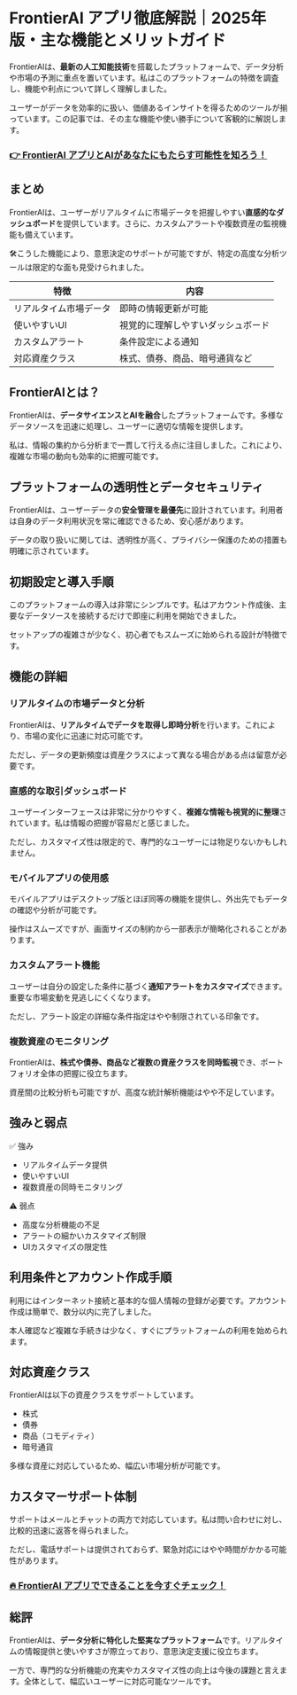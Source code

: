 # FrontierAI アプリ徹底解説｜2025年版・主な機能とメリットガイド
 

FrontierAIは、**最新の人工知能技術**を搭載したプラットフォームで、データ分析や市場の予測に重点を置いています。私はこのプラットフォームの特徴を調査し、機能や利点について詳しく理解しました。

ユーザーがデータを効率的に扱い、価値あるインサイトを得るためのツールが揃っています。この記事では、その主な機能や使い勝手について客観的に解説します。

### [👉  FrontierAI アプリとAIがあなたにもたらす可能性を知ろう！](https://tinyurl.com/4yp62ntc)
## まとめ

FrontierAIは、ユーザーがリアルタイムに市場データを把握しやすい**直感的なダッシュボード**を提供しています。さらに、カスタムアラートや複数資産の監視機能も備えています。

🛠️こうした機能により、意思決定のサポートが可能ですが、特定の高度な分析ツールは限定的な面も見受けられました。

| 特徴                 | 内容                               |
|----------------------|----------------------------------|
| リアルタイム市場データ | 即時の情報更新が可能               |
| 使いやすいUI         | 視覚的に理解しやすいダッシュボード |
| カスタムアラート      | 条件設定による通知                 |
| 対応資産クラス       | 株式、債券、商品、暗号通貨など     |

## FrontierAIとは？

FrontierAIは、**データサイエンスとAIを融合**したプラットフォームです。多様なデータソースを迅速に処理し、ユーザーに適切な情報を提供します。

私は、情報の集約から分析まで一貫して行える点に注目しました。これにより、複雑な市場の動向も効率的に把握可能です。

## プラットフォームの透明性とデータセキュリティ

FrontierAIは、ユーザーデータの**安全管理を最優先**に設計されています。利用者は自身のデータ利用状況を常に確認できるため、安心感があります。

データの取り扱いに関しては、透明性が高く、プライバシー保護のための措置も明確に示されています。

## 初期設定と導入手順

このプラットフォームの導入は非常にシンプルです。私はアカウント作成後、主要なデータソースを接続するだけで即座に利用を開始できました。

セットアップの複雑さが少なく、初心者でもスムーズに始められる設計が特徴です。

## 機能の詳細

### リアルタイムの市場データと分析

FrontierAIは、**リアルタイムでデータを取得し即時分析**を行います。これにより、市場の変化に迅速に対応可能です。

ただし、データの更新頻度は資産クラスによって異なる場合がある点は留意が必要です。

### 直感的な取引ダッシュボード

ユーザーインターフェースは非常に分かりやすく、**複雑な情報も視覚的に整理**されています。私は情報の把握が容易だと感じました。

ただし、カスタマイズ性は限定的で、専門的なユーザーには物足りないかもしれません。

### モバイルアプリの使用感

モバイルアプリはデスクトップ版とほぼ同等の機能を提供し、外出先でもデータの確認や分析が可能です。

操作はスムーズですが、画面サイズの制約から一部表示が簡略化されることがあります。

### カスタムアラート機能

ユーザーは自分の設定した条件に基づく**通知アラートをカスタマイズ**できます。重要な市場変動を見逃しにくくなります。

ただし、アラート設定の詳細な条件指定はやや制限されている印象です。

### 複数資産のモニタリング

FrontierAIは、**株式や債券、商品など複数の資産クラスを同時監視**でき、ポートフォリオ全体の把握に役立ちます。

資産間の比較分析も可能ですが、高度な統計解析機能はやや不足しています。

## 強みと弱点

✅ 強み  
- リアルタイムデータ提供  
- 使いやすいUI  
- 複数資産の同時モニタリング

⚠️ 弱点  
- 高度な分析機能の不足  
- アラートの細かいカスタマイズ制限  
- UIカスタマイズの限定性

## 利用条件とアカウント作成手順

利用にはインターネット接続と基本的な個人情報の登録が必要です。アカウント作成は簡単で、数分以内に完了しました。

本人確認など複雑な手続きは少なく、すぐにプラットフォームの利用を始められます。

## 対応資産クラス

FrontierAIは以下の資産クラスをサポートしています。

- 株式  
- 債券  
- 商品（コモディティ）  
- 暗号通貨

多様な資産に対応しているため、幅広い市場分析が可能です。

## カスタマーサポート体制

サポートはメールとチャットの両方で対応しています。私は問い合わせに対し、比較的迅速に返答を得られました。

ただし、電話サポートは提供されておらず、緊急対応にはやや時間がかかる可能性があります。

### [🔥 FrontierAI アプリでできることを今すぐチェック！](https://tinyurl.com/4yp62ntc)
## 総評

FrontierAIは、**データ分析に特化した堅実なプラットフォーム**です。リアルタイムの情報提供と使いやすさが際立っており、意思決定支援に役立ちます。

一方で、専門的な分析機能の充実やカスタマイズ性の向上は今後の課題と言えます。全体として、幅広いユーザーに対応可能なツールです。